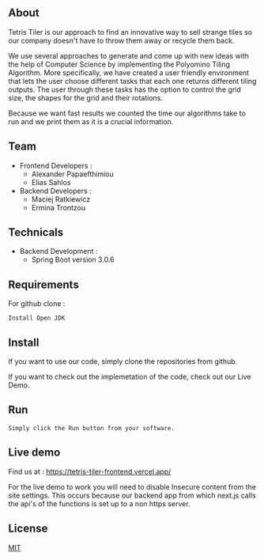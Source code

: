 
## About
Tetris Tiler is our approach to find an innovative way to sell strange tiles so our company doesn't have to throw them away or recycle them back.

We use several approaches to generate and come up with new ideas with the help of Computer Science by implementing the Polyomino Tiling Algorithm. More specifically, we have created a user friendly environment that lets the user choose different tasks that each one returns different tiling outputs. The user through these tasks has the option to control the grid size, the shapes for the grid and their rotations.

Because we want fast results we counted the time our algorithms take to run and we print them as it is a crucial information.

## Team
 - Frontend Developers :
   - Alexander Papaefthimiou
   - Elias Sahlos
 - Backend Developers : 
   - Maciej Ratkiewicz
   - Ermina Trontzou

## Technicals
 - Backend Development : 
   	- Spring Boot version 3.0.6

## Requirements
For github clone : 

	Install Open JDK   

## Install
If you want to use our code, simply clone the repositories from github.

If you want to check out the implemetation of the code, check out our Live Demo.

## Run
	Simply click the Run button from your software.

## Live demo
Find us at : https://tetris-tiler-frontend.vercel.app/

For the live demo to work you will need to disable Insecure content from the site settings. This occurs because our backend app from which next.js calls the api's of the functions is set up to a non https server.


## License

[MIT](LICENSE)
